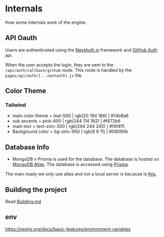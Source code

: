 # Internals

How some internals work of the engine.

## API Oauth

Users are authenticated using the [NextAuth.js](https://next-auth.js.org/) framework
and [GitHub Auth](https://docs.github.com/en/apps/oauth-apps/building-oauth-apps) api.

When the user accepts the login, they are sent to the `/api/auth/callback/github` route. This route is handled by
the `pages/api/auth/[...nextauth].js` file.

## Color Theme

### Tailwind

- main color theme = teal-500 | rgb(20 184 166) | #14b8a6
- sub ascents = pink-400 | rgb(244 114 182) | #f472b6
- main text = text-zinc-300 | rgb(244 244 245) | #f4f4f5
- Background color = bg-zinc-950 | rgb(9 9 11) | #09090b

## Database Info

- MongoDB x Prisma is used for the database. The database is hosted
  on [MongoDB Atlas](https://www.mongodb.com/cloud/atlas). The database is accessed
  using [Prisma](https://www.prisma.io/).

The main ready we only use atlas and not a local server is because
is [this](https://www.prisma.io/docs/concepts/database-connectors/mongodb#example).

## Building the project

Read [Building.md](./build.md)

## env

https://nextjs.org/docs/basic-features/environment-variables